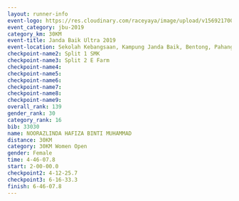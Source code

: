 ```yaml
---
layout: runner-info 
event-logo: https://res.cloudinary.com/raceyaya/image/upload/v1569217009/logo/janda-baik_vch1pc.jpg
event_category: jbu-2019 
category_km: 30KM 
event-title: Janda Baik Ultra 2019 
event-location: Sekolah Kebangsaan, Kampung Janda Baik, Bentong, Pahang, Malaysia 
checkpoint-name2: Split 1 SMK 
checkpoint-name3: Split 2 E Farm 
checkpoint-name4: 
checkpoint-name5: 
checkpoint-name6: 
checkpoint-name7: 
checkpoint-name8: 
checkpoint-name9: 
overall_rank: 139
gender_rank: 30
category_rank: 16
bib: 33030
name: NOORAZLINDA HAFIZA BINTI MUHAMMAD
distance: 30KM
category: 30KM Women Open
gender: Female
time: 4-46-07.8
start: 2-00-00.0
checkpoint2: 4-12-25.7
checkpoint3: 6-16-33.3
finish: 6-46-07.8
---
```

